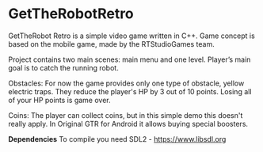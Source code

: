 # GetTheRobotRetro

GetTheRobot Retro is a simple video game written in C++. Game concept is based on the mobile game, made by the RTStudioGames team.

Project contains two main scenes: main menu and one level.
Player’s main goal is to catch the running robot. 

Obstacles: For now the game provides only one type of obstacle, yellow electric traps. They reduce the player's HP by 3 out of 10 points. Losing all of your HP points is game over.

Coins: The player can collect coins, but in this simple demo this doesn't really apply. In Original GTR for Android it allows buying special boosters.

**Dependencies**
To compile you need SDL2 - https://www.libsdl.org
